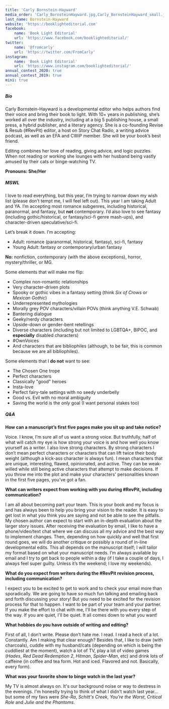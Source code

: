 ```yaml
---
title: 'Carly Bornstein-Hayward'
media_order: 'Carly_BornsteinHayward.jpg,Carly_BornsteinHayward_small.jpg'
last_name: Bornstein-Hayward
website: 'https://booklighteditorial.com'
facebook:
    name: 'Book Light Editorial'
    url: 'https://www.facebook.com/booklighteditorial/'
twitter:
    name: '@fromcarly'
    url: 'https://twitter.com/FromCarly'
instagram:
    name: 'Book Light Editorial'
    url: 'https://www.instagram.com/booklighteditorial/'
annual_contest_2020: true
annual_contest_2019: true
mini: true
---
```


##### Bio

Carly Bornstein-Hayward is a developmental editor who helps authors find their voice and bring their book to light. With 10+ years in publishing, she’s worked all over the industry, including at a big 5 publishing house, a small press, a hybrid publisher, and a literary agency. She is a co-founding Revise & Resub (#RevPit) editor, a host on Story Chat Radio, a writing advice podcast, as well as an EFA and CWiP member. She will be your book’s best friend. 

Editing combines her love of reading, giving advice, and logic puzzles. When not reading or working she lounges with her husband being vastly amused by their cats or binge-watching TV.

**Pronouns: She/Her**

##### MSWL

I love to read everything, but this year, I’m trying to narrow down my wish list (please don’t tempt me, I will feel left out). This year I am taking Adult and YA. I’m accepting most romance subgenres, including historical, paranormal, and fantasy, but **not** contemporary. I’d also love to see fantasy (including gothic/historical, or fantasy/sci-fi genre mash-ups), and character-driven speculative/sci-fi. 

Let’s break it down. I’m accepting:
 * Adult: romance (paranormal, historical, fantasy), sci-fi, fantasy
 * Young Adult: fantasy or contemporary/urban fantasy

**No:** nonfiction, contemporary (with the above exceptions), horror, mystery/thriller, or MG.

Some elements that will make me flip: 
 * Complex non-romantic relationships
 * Very character-driven plots
 * Spooky or gothic vibes in a fantasy setting (think _Six of Crows_ or _Mexican Gothic_)
 * Underrepresented mythologies
 * Morally grey POV characters/villain POVs (think anything V.E. Schwab)
 * Bantering dialogue
 * Geeky/nerdy characters
 * Upside-down or gender-bent retellings
 * Diverse characters (including but not limited to LGBTQA+, BIPOC, and **especially** disabled characters)
 * \#OwnVoices
 * And characters that are bibliophiles (although, to be fair, this is common because we are all bibliophiles).

Some elements that I **do not** want to see: 
 * The Chosen One trope
 * Perfect characters
 * Classically "good" heroes
 * Insta-love
 * Perfect fairy-tale settings with no seedy underbelly
 * Good vs. Evil with no moral ambiguity
 * Saving the world is the _only_ goal (I want personal stakes too)

##### Q&A

**How can a manuscript’s first five pages make you sit up and take notice?**

Voice. I know, I’m sure all of us want a strong voice. But truthfully, half of what will catch my eye is how strong your voice is and how well you know yourself as a writer. I also love strong characters. By strong characters I don’t mean perfect characters or characters that can lift twice their body weight (although a kick-ass character is always fun). I mean characters that are unique, interesting, flawed, opinionated, and active. They can be weak-willed while still being active characters that attempt to make decisions. If you throw me into the plot and make your characters' personalities known in the first five pages, you’ve got a fan.

**What can writers expect from working with you during #RevPit, including communication?**

I am all about becoming part your team. This is your book and my focus is and has always been to help you bring your vision to the reader. It is easy to get lost in what you think you are saying and not be able to see the pitfalls. My chosen author can expect to start with an in-depth evaluation about the larger story issues. After receiving the evaluation by email, I like to have a phone/video/text chat where we can discuss all my advice and the best way to implement changes. Then, depending on how quickly and well that first round goes, we will do another critique or possibly a round of in-line developmental edits. This all depends on the manuscript itself; I will tailor my format based on what your manuscript needs. I’m always available by email and I try to get back to people within a day (if I take a couple of days, I always feel super guilty. Unless it’s the weekend; I love my weekends).

**What do you expect from writers during the #RevPit revision process, including communication?**

I expect you to be excited to get to work and to check your email more than sporadically. We are going to have so much fun talking and emailing back and forth discussing your story! But you need to be excited for the revision process for that to happen. I want to be part of your team and your partner. If you make the effort to chat with me, I'll be there with you every step of the way. If you are quiet, I'll be quiet. It all comes down to what you want!

**What hobbies do you have outside of writing and editing?**

First of all, I don’t write. Please don’t hate me. I read. I read a heck of a lot. Constantly. Am I making that clear enough? Besides that, I like to draw (with charcoals), cuddle with my husband/cats (depending on which is being the cuddliest at the moment), watch a lot of TV, play a lot of video games (_Hades_, _Red Dead Redemption 2_, _Hitman_, _Spider-Man_, etc) and drink lots of caffeine (in coffee and tea form. Hot and iced. Flavored and not. Basically, every form).

**What was your favorite show to binge watch in the last year?**

My TV is almost always on. It's our background noise or way to destress in the evenings. I'm honestly trying to think of what I didn't watch last year... but some of my favs were _She-Ra_, _Schitt's Creek_, _You're the Worst_, _Critical Role_ and _Julie and the Phantoms_.